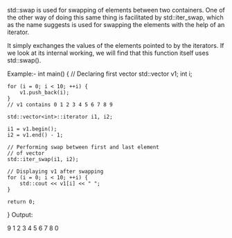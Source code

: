 std::swap is used for swapping of elements between two containers. One of the other way of doing this same thing is facilitated by std::iter_swap, which as the name suggests is used for swapping the elements with the help of an iterator.

It simply exchanges the values of the elements pointed to by the iterators. If we look at its internal working, we will find that this function itself uses std::swap().

Example:-
int main() 
{ 
    // Declaring first vector 
    std::vector<int> v1; 
    int i; 
  
    for (i = 0; i < 10; ++i) { 
        v1.push_back(i); 
    } 
    // v1 contains 0 1 2 3 4 5 6 7 8 9 
  
    std::vector<int>::iterator i1, i2; 
  
    i1 = v1.begin(); 
    i2 = v1.end() - 1; 
  
    // Performing swap between first and last element 
    // of vector 
    std::iter_swap(i1, i2); 
  
    // Displaying v1 after swapping 
    for (i = 0; i < 10; ++i) { 
        std::cout << v1[i] << " "; 
    } 
  
    return 0; 
} 
Output:

9 1 2 3 4 5 6 7 8 0
